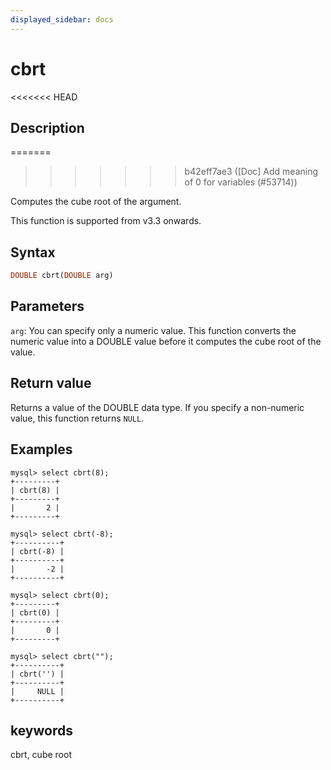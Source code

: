 ```yaml
---
displayed_sidebar: docs
---
```


# cbrt

<<<<<<< HEAD
## Description
=======

>>>>>>> b42eff7ae3 ([Doc] Add meaning of 0 for variables (#53714))

Computes the cube root of the argument.

This function is supported from v3.3 onwards.

## Syntax

```Haskell
DOUBLE cbrt(DOUBLE arg)
```

## Parameters

`arg`: You can specify only a numeric value. This function converts the numeric value into a DOUBLE value before it computes the cube root of the value.

## Return value

Returns a value of the DOUBLE data type. If you specify a non-numeric value, this function returns `NULL`.

## Examples

```Plain
mysql> select cbrt(8);
+---------+
| cbrt(8) |
+---------+
|       2 |
+---------+

mysql> select cbrt(-8);
+----------+
| cbrt(-8) |
+----------+
|       -2 |
+----------+

mysql> select cbrt(0);
+---------+
| cbrt(0) |
+---------+
|       0 |
+---------+

mysql> select cbrt("");
+----------+
| cbrt('') |
+----------+
|     NULL |
+----------+
```

## keywords

cbrt, cube root
